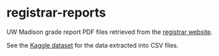 # registrar-reports

UW Madison grade report PDF files retrieved from the [registrar website](https://registrar.wisc.edu/grade-reports/).

See the [Kaggle dataset](https://www.kaggle.com/keenant/uw-madison-courses) for the data extracted into CSV files.

